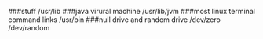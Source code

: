 ###stuff 
/usr/lib
###java virural machine 
/usr/lib/jvm
###most linux terminal command links
/usr/bin
###null drive and random drive 
/dev/zero
/dev/random